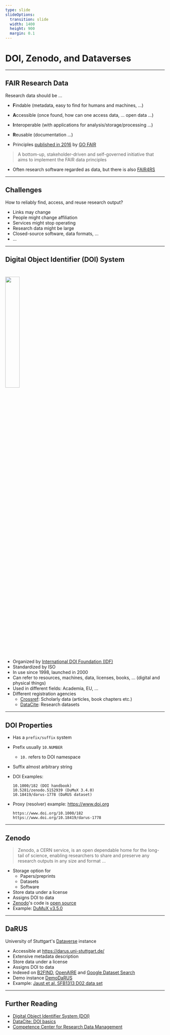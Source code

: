 ```yaml
---
type: slide
slideOptions:
  transition: slide
  width: 1400
  height: 900
  margin: 0.1
---
```


<style>
  .reveal strong {
    font-weight: bold;
    color: orange;
  }
  .reveal p {
    text-align: left;
  }
  .reveal section h1 {
    color: orange;
  }
  .reveal section h2 {
    color: orange;
  }
  .reveal code {
    font-family: 'Ubuntu Mono';
    color: orange;
  }
  .reveal section img {
    background:none;
    border:none;
    box-shadow:none;
  }
</style>

# DOI, Zenodo, and Dataverses

---

## FAIR Research Data

Research data should be ...

- **F**indable (metadata, easy to find for humans and machines, ...)
- **A**ccessible (once found, how can one access data, ... open data ...)
- **I**nteroperable (with applications for analysis/storage/processing ...)
- **R**eusable (documentation ...)

- Principles [published in 2016](https://doi.org/10.1038%2FSDATA.2016.18) by [GO FAIR](https://www.go-fair.org/)

> A bottom-up, stakeholder-driven and self-governed initiative that aims to implement the FAIR data principles

- Often research software regarded as data, but there is also [FAIR4RS](https://doi.org/10.15497/RDA00068)

---

## Challenges

How to reliably find, access, and reuse research output?

- Links may change
- People might change affiliation
- Services might stop operating
- Research data might be large
- Closed-source software, data formats, ...
- ...

---

## Digital Object Identifier (DOI) System

<img src="https://www.doi.org/img/banner-413.gif" width=30%; style="margin-left:auto; margin-right:auto; padding-top: 25px; padding-bottom: 25px;">

- Organized by [International DOI Foundation (IDF)](https://www.doi.org/)
- Standardized by ISO
- In use since 1998, launched in 2000
- Can refer to resources, machines, data, licenses, books, ... (digital and physical things)
- Used in different fields: Academia, EU, ...
- Different registration agencies
    - [Crossref](https://www.crossref.org/): Scholarly data (articles, book chapters etc.)
    - [DataCite](https://datacite.org/): Research datasets

---

## DOI Properties

- Has a `prefix/suffix` system
- Prefix usually `10.NUMBER`
    - `10.` refers to DOI namespace
- Suffix almost arbitrary string
- DOI Examples:

  ```text
  10.1000/182 (DOI handbook)
  10.5281/zenodo.5152939 (DuMuX 3.4.0)
  10.18419/darus-1778 (DaRUS dataset)
  ```

- Proxy (resolver) example: <https://www.doi.org>

    ```text
    https://www.doi.org/10.1000/182
    https://www.doi.org/10.18419/darus-1778
    ```

---

## Zenodo

> Zenodo, a CERN service, is an open dependable home for the long-tail of science, enabling researchers to share and preserve any research outputs in any size and format ...

- Storage option for
    - Papers/preprints
    - Datasets
    - Software
- Store data under a license
- Assigns DOI to data
- [Zenodo](https://zenodo.org/)'s code is [open source](https://github.com/zenodo/zenodo)
- Example: [DuMuX v3.5.0](https://doi.org/10.5281/zenodo.2479594)

---

## DaRUS

University of Stuttgart's [Dataverse](https://dataverse.org/) instance

- Accessible at <https://darus.uni-stuttgart.de/>
- Extensive metadata description
- Store data under a license
- Assigns DOI to data
- Indexed on [B2FIND](http://b2find.eudat.eu/group/darus), [OpenAIRE](https://explore.openaire.eu/) and [Google Dataset Search](https://datasetsearch.research.google.com)
- Demo instance [DemoDaRUS](https://demodarus.izus.uni-stuttgart.de/)
- Example: [Jaust et al. SFB1313 D02 data set](https://doi.org/10.18419/darus-1778)

---

## Further Reading

- [Digital Object Identifier System (DOI)](https://www.doi.org/)
- [DataCite: DOI basics](https://support.datacite.org/docs/doi-basics)
- [Competence Center for Research Data Management](https://www.izus.uni-stuttgart.de/en/fokus/)
